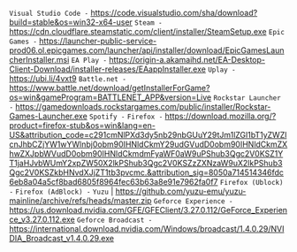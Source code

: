 `Visual Studio Code -` https://code.visualstudio.com/sha/download?build=stable&os=win32-x64-user
`Steam -` https://cdn.cloudflare.steamstatic.com/client/installer/SteamSetup.exe
`Epic Games -` https://launcher-public-service-prod06.ol.epicgames.com/launcher/api/installer/download/EpicGamesLauncherInstaller.msi
`EA Play -` https://origin-a.akamaihd.net/EA-Desktop-Client-Download/installer-releases/EAappInstaller.exe
`Uplay -` https://ubi.li/4vxt9
`Battle.net -` https://www.battle.net/download/getInstallerForGame?os=win&gameProgram=BATTLENET_APP&version=Live
`Rockstar Launcher -` https://gamedownloads.rockstargames.com/public/installer/Rockstar-Games-Launcher.exe
`Spotify -`
`Firefox -` https://download.mozilla.org/?product=firefox-stub&os=win&lang=en-US&attribution_code=c291cmNlPXd3dy5nb29nbGUuY29tJm1lZGl1bT1yZWZlcnJhbCZjYW1wYWlnbj0obm90IHNldCkmY29udGVudD0obm90IHNldCkmZXhwZXJpbWVudD0obm90IHNldCkmdmFyaWF0aW9uPShub3Qgc2V0KSZ1YT1jaHJvbWUmY2xpZW50X2lkPShub3Qgc2V0KSZzZXNzaW9uX2lkPShub3Qgc2V0KSZkbHNvdXJjZT1tb3pvcmc.&attribution_sig=8050a714514346fdc6eb8a04a5cf8bad6805f8964fec63b63a8e91e7962fa0f7
`Firefox (Ublock) -`
`Firefox (AdBlock) -`
`Yuzu` | https://github.com/yuzu-emu/yuzu-mainline/archive/refs/heads/master.zip
`Geforce Experience -` https://us.download.nvidia.com/GFE/GFEClient/3.27.0.112/GeForce_Experience_v3.27.0.112.exe
`Geforce Broadcast -` https://international.download.nvidia.com/Windows/broadcast/1.4.0.29/NVIDIA_Broadcast_v1.4.0.29.exe
